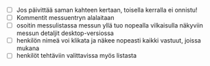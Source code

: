 - [ ] Jos päivittää saman kahteen kertaan, toisella kerralla ei onnistu!
- [ ] Kommentit messuentryn alalaitaan
- [ ] osoitin messulistassa messun yllä tuo nopealla vilkaisulla näkyviin messun detaljit desktop-versiossa
- [ ] henkilön nimeä voi klikata ja näkee nopeasti kaikki vastuut, joissa mukana
- [ ] henkilöt tehtäviin valittavissa myös listasta
